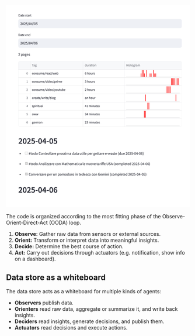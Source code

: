 ![](aww-screenshot.png)

The code is organized according to the most fitting phase of the Observe-Orient-Direct-Act (OODA) loop.

1. **Observe:** Gather raw data from sensors or external sources.
2. **Orient:** Transform or interpret data into meaningful insights.
3. **Decide:** Determine the best course of action.
4. **Act:** Carry out decisions through actuators (e.g. notification, show info on a dashboard).

## Data store as a whiteboard

The data store acts as a whiteboard for multiple kinds of agents:

- **Observers** publish data.
- **Orienters** read raw data, aggregate or summarize it, and write back insights.
- **Deciders** read insights, generate decisions, and publish them.
- **Actuators** read decisions and execute actions.
